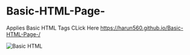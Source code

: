 # Basic-HTML-Page-

Applies Basic HTML Tags 
CLick Here  https://harun560.github.io/Basic-HTML-Page-/





![Basic HTML ](https://user-images.githubusercontent.com/24972915/184315877-f1ebfc87-2906-4fc0-a1f9-9b9e484eafc0.png)
